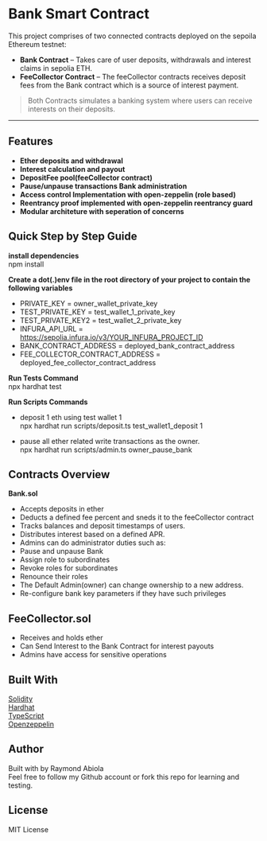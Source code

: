 # Bank Smart Contract

This project comprises of two connected contracts deployed on the sepoila Ethereum testnet: 

- **Bank Contract** – Takes care of user deposits, withdrawals and interest claims in sepolia ETH.
- **FeeCollector Contract** – The feeCollector contracts receives deposit fees from the Bank contract which is a source of interest payment.

> Both Contracts simulates a banking system where users can receive interests on their deposits.

---

## Features

- **Ether deposits and withdrawal** 
- **Interest calculation and payout** 
- **DepositFee pool(feeCollector contract)** 
- **Pause/unpause transactions Bank administration**
- **Access control Implementation with open-zeppelin (role based)** 
- **Reentrancy proof implemented with open-zeppelin reentrancy guard** 
- **Modular architeture with seperation of concerns**

## Quick Step by Step Guide

**install dependencies** <br>
npm install

**Create a dot(.)env file in the root directory of your project to contain the following variables**
- PRIVATE_KEY = owner_wallet_private_key
- TEST_PRIVATE_KEY = test_wallet_1_private_key
- TEST_PRIVATE_KEY2 = test_wallet_2_private_key
- INFURA_API_URL = https://sepolia.infura.io/v3/YOUR_INFURA_PROJECT_ID
- BANK_CONTRACT_ADDRESS = deployed_bank_contract_address
- FEE_COLLECTOR_CONTRACT_ADDRESS = deployed_fee_collector_contract_address

**Run Tests Command** <br>
npx hardhat test

**Run Scripts Commands**
- deposit 1 eth using test wallet 1 <br>
npx hardhat run scripts/deposit.ts test_wallet1_deposit 1 <br>

- pause all ether related write transactions as the owner. <br>
npx hardhat run scripts/admin.ts owner_pause_bank

## Contracts Overview
**Bank.sol**
- Accepts deposits in ether
- Deducts a defined fee percent and sneds it to the feeCollector contract
- Tracks balances and deposit timestamps of users.
- Distributes interest based on a defined APR.
- Admins can do administrator duties such as:
- Pause and unpause Bank
- Assign role to subordinates
- Revoke roles for subordinates
- Renounce their roles
- The Default Admin(owner) can change ownership to a new address.
- Re-configure bank key parameters if they have such privileges

## FeeCollector.sol
- Receives and holds ether
- Can Send Interest to the Bank Contract for interest payouts
- Admins have access for sensitive operations

## Built With
[Solidity](https://docs.soliditylang.org/en/v0.8.30/) <br>
[Hardhat](https://hardhat.org/) <br>
[TypeScript](https://www.typescriptlang.org/docs/) <br>
[Openzeppelin](https://docs.openzeppelin.com/) <br>

## Author
Built with by Raymond Abiola <br>
Feel free to follow my Github account or fork this repo for learning and testing.

## License
MIT License
